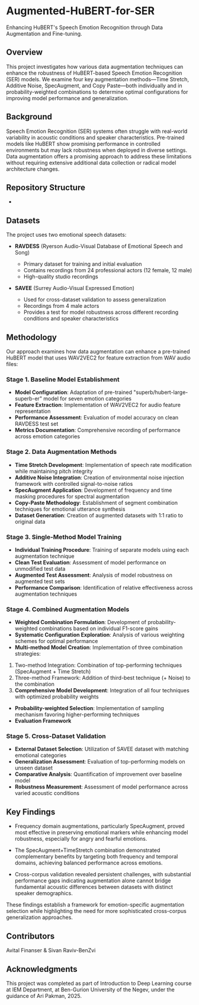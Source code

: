 # Augmented-HuBERT-for-SER
Enhancing HuBERT's Speech Emotion Recognition through Data Augmentation and Fine-tuning.

## Overview
This project investigates how various data augmentation techniques can enhance the robustness of HuBERT-based Speech Emotion Recognition (SER) models. We examine four key augmentation methods—Time Stretch, Additive Noise, SpecAugment, and Copy Paste—both individually and in probability-weighted combinations to determine optimal configurations for improving model performance and generalization.

## Background
Speech Emotion Recognition (SER) systems often struggle with real-world variability in acoustic conditions and speaker characteristics. Pre-trained models like HuBERT show promising performance in controlled environments but may lack robustness when deployed in diverse settings. Data augmentation offers a promising approach to address these limitations without requiring extensive additional data collection or radical model architecture changes.

## Repository Structure
* 

## Datasets
The project uses two emotional speech datasets:
- **RAVDESS** (Ryerson Audio-Visual Database of Emotional Speech and Song)
  - Primary dataset for training and initial evaluation
  - Contains recordings from 24 professional actors (12 female, 12 male)
  - High-quality studio recordings

- **SAVEE** (Surrey Audio-Visual Expressed Emotion)
  - Used for cross-dataset validation to assess generalization
  - Recordings from 4 male actors
  - Provides a test for model robustness across different recording conditions and speaker characteristics

## Methodology

Our approach examines how data augmentation can enhance a pre-trained HuBERT model that uses WAV2VEC2 for feature extraction from WAV audio files:

### Stage 1. Baseline Model Establishment
- **Model Configuration**: Adaptation of pre-trained "superb/hubert-large-superb-er" model for seven emotion categories
- **Feature Extraction**: Implementation of WAV2VEC2 for audio feature representation
- **Performance Assessment**: Evaluation of model accuracy on clean RAVDESS test set
- **Metrics Documentation**: Comprehensive recording of performance across emotion categories

### Stage 2.  Data Augmentation Methods
- **Time Stretch Development**: Implementation of speech rate modification while maintaining pitch integrity
- **Additive Noise Integration**: Creation of environmental noise injection framework with controlled signal-to-noise ratios
- **SpecAugment Application**: Development of frequency and time masking procedures for spectral augmentation
- **Copy-Paste Methodology**: Establishment of segment combination techniques for emotional utterance synthesis
- **Dataset Generation**: Creation of augmented datasets with 1:1 ratio to original data

### Stage 3.  Single-Method Model Training
- **Individual Training Procedure**: Training of separate models using each augmentation technique
- **Clean Test Evaluation**: Assessment of model performance on unmodified test data
- **Augmented Test Assessment**: Analysis of model robustness on augmented test sets
- **Performance Comparison**: Identification of relative effectiveness across augmentation techniques

### Stage 4. Combined Augmentation Models
- **Weighted Combination Formulation**: Development of probability-weighted combinations based on individual F1-score gains
- **Systematic Configuration Exploration**: Analysis of various weighting schemes for optimal performance
- **Multi-method Model Creation**: Implementation of three combination strategies:
 1. Two-method Integration: Combination of top-performing techniques (SpecAugment + Time Stretch)
 2. Three-method Framework: Addition of third-best technique (+ Noise) to the combination
 3. **Comprehensive Model Development**: Integration of all four techniques with optimized probability weights
- **Probability-weighted Selection**: Implementation of sampling mechanism favoring higher-performing techniques
- **Evaluation Framework**

### Stage 5. Cross-Dataset Validation
- **External Dataset Selection**: Utilization of SAVEE dataset with matching emotional categories
- **Generalization Assessment**: Evaluation of top-performing models on unseen dataset
- **Comparative Analysis**: Quantification of improvement over baseline model
- **Robustness Measurement**: Assessment of model performance across varied acoustic conditions

## Key Findings
* Frequency domain augmentations, particularly SpecAugment, proved most effective in preserving emotional markers while enhancing model robustness, especially for angry and fearful emotions.

* The SpecAugment+TimeStretch combination demonstrated complementary benefits by targeting both frequency and temporal domains, achieving balanced performance across emotions.

* Cross-corpus validation revealed persistent challenges, with substantial performance gaps indicating augmentation alone cannot bridge fundamental acoustic differences between datasets with distinct speaker demographics.

These findings establish a framework for emotion-specific augmentation selection while highlighting the need for more sophisticated cross-corpus generalization approaches.

## Contributors
Avital Finanser & Sivan Raviv-BenZvi

## Acknowledgments
This project was completed as part of Introduction to Deep Learning course at IEM Department, at Ben-Gurion University of the Negev, under the guidance of Ari Pakman, 2025.
